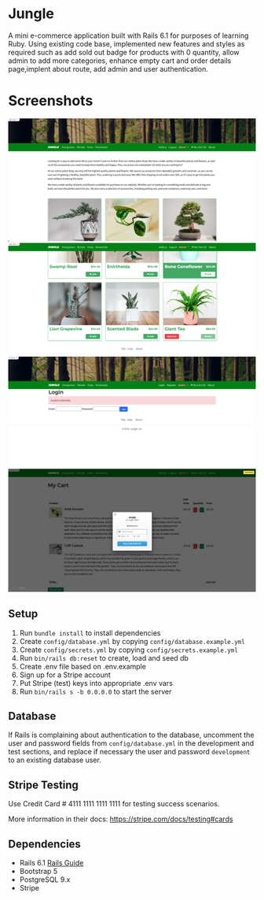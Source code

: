 # Jungle

A mini e-commerce application built with Rails 6.1 for purposes of learning Ruby.
Using existing code base, implemented new features and styles as required such as add sold out badge for products with 0 quantity, allow admin to add more categories, enhance empty cart and order details page,implent about route, add admin and user authentication.

# Screenshots
!['home page'](https://github.com/prashanthk02/jungle-rails/blob/master/docs/home.png?raw=true)
!['sold out badge'](https://github.com/prashanthk02/jungle-rails/blob/master/docs/Sold_out.png?raw=true)
!['login page'](https://github.com/prashanthk02/jungle-rails/blob/master/docs/Login_page.png?raw=true)
!['cart payment'](https://github.com/prashanthk02/jungle-rails/blob/master/docs/Cart_payment.png?raw=true)

## Setup

1. Run `bundle install` to install dependencies
2. Create `config/database.yml` by copying `config/database.example.yml`
3. Create `config/secrets.yml` by copying `config/secrets.example.yml`
4. Run `bin/rails db:reset` to create, load and seed db
5. Create .env file based on .env.example
6. Sign up for a Stripe account
7. Put Stripe (test) keys into appropriate .env vars
8. Run `bin/rails s -b 0.0.0.0` to start the server

## Database

If Rails is complaining about authentication to the database, uncomment the user and password fields from `config/database.yml` in the development and test sections, and replace if necessary the user and password `development` to an existing database user.

## Stripe Testing

Use Credit Card # 4111 1111 1111 1111 for testing success scenarios.

More information in their docs: <https://stripe.com/docs/testing#cards>

## Dependencies

- Rails 6.1 [Rails Guide](http://guides.rubyonrails.org/v6.1/)
- Bootstrap 5
- PostgreSQL 9.x
- Stripe
